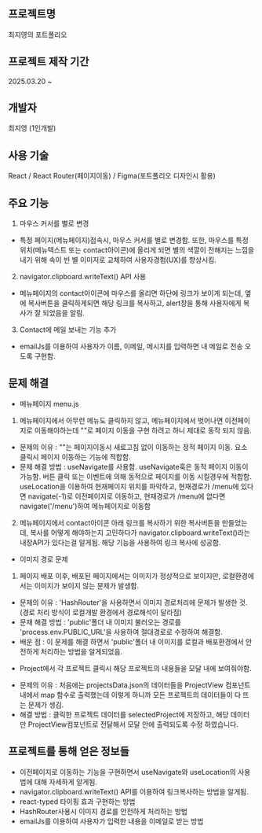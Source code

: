 ## 프로젝트명
최지영의 포트폴리오

## 프로젝트 제작 기간
2025.03.20 ~

## 개발자
최지영 (1인개발)

## 사용 기술
React / React Router(페이지이동) / Figma(포트폴리오 디자인시 활용)

## 주요 기능
1. 마우스 커서를 별로 변경
- 특정 페이지(메뉴페이지)접속시, 마우스 커서를 별로 변경함. 또한, 마우스를 특정 위치(메뉴텍스트 또는 contact아이콘)에 올리게 되면 별의 색깔이 전해지는 느낌을 내기 위해 속이 빈 별 이미지로 교체하여 사용자경험(UX)를 향상시킴.

2. navigator.clipboard.writeText() API 사용
- 메뉴페이지의 contact아이콘에 마우스를 올리면 하단에 링크가 보이게 되는데, 옆에 복사버튼을 클릭하게되면 해당 링크를 복사하고, alert창을 통해 사용자에게 복사가 잘 되었음을 알림.

3. Contact에 메일 보내는 기능 추가
- emailJs를 이용하여 사용자가 이름, 이메일, 메시지를 입력하면 내 메일로 전송 오도록 구현함.
  
## 문제 해결
- 메뉴페이지 menu.js
1. 메뉴페이지에서 아무런 메뉴도 클릭하지 않고, 메뉴페이지에서 벗어나면 이전페이지로 이동해야하는데 "<Link>"로 페이지 이동을 구현 하려고 하니 제대로 동작 되지 않음.
* 문제의 이유 : "<Link>"는 페이지이동시 새로고침 없이 이동하는 정적 페이지 이동. 요소 클릭시 페이지 이동하는 기능에 적합함.
* 문제 해결 방법 : useNavigate를 사용함. useNavigate훅은 동적 페이지 이동이 가능함. 버튼 클릭 또는 이벤트에 의해 동적으로 페이지를 이동 시킬경우에 적합함. useLocation을 이용하여 현재페이지 위치를 파악하고, 현재경로가 /menu에 있다면 navigate(-1)로 이전페이지로 이동하고, 현재경로가 /menu에 없다면 navigate('/menu')하여 메뉴페이지로 이동함

2. 메뉴페이지에서 contact아이콘 아래 링크를 복사하기 위한 복사버튼을 만들었는데, 복사를 어떻게 해야하는지 고민하다가 navigator.clipboard.writeText()라는 내장API가 있다는걸 알게됨. 해당 기능을 사용하여 링크 복사에 성공함.

- 이미지 경로 문제
1. 페이지 배포 이후, 배포된 페이지에서는 이미지가 정상적으로 보이지만, 로컬환경에서는 이미지가 보이지 않는 문제가 발생함.
* 문제의 이유 : 'HashRouter'을 사용하면서 이미지 경로처리에 문제가 발생한 것. (경로 처리 방식이 로컬개발 환경에서 경로해석이 달라짐)
* 문재 해결 방법 : 'public'폴더 내 이미지 불러오는 경로를 'process.env.PUBLIC_URL'을 사용하여 절대경로로 수정하여 해결함.
* 배운 점 : 이 문제를 해결 하면서 'public'폴더 내 이미지를 로컬과 배포환경에서 안전하게 처리하는 방법을 알게되었음.


- Project에서 각 프로젝트 클릭시 해당 프로젝트의 내용들을 모달 내에 보여줘야함. 
* 문제의 이유 : 처음에는 projectsData.json의 데이터들을 ProjectView 컴포넌트 내에서 map 함수로 출력했는데 이렇게 하니까 모든 프로젝트의 데이터들이 다 뜨는 문제가 생김.
* 해결 방법 : 클릭한 프로젝트 데이터를 selectedProject에 저장하고, 해당 데이터만 ProjectView컴포넌트로 전달해서 모달 안에 출력되도록 수정 하였습니다.

## 프로젝트를 통해 얻은 정보들
- 이전페이지로 이동하는 기능을 구현하면서 useNavigate와 useLocation의 사용법에 대해 자세하게 알게됨.
- navigator.clipboard.writeText() API를 이용하여 링크복사하는 방법을 알게됨.
- react-typed 타이핑 효과 구현하는 방법
- HashRouter사용시 이미지 경로를 안전하게 처리하는 방법
- emailJs를 이용하여 사용자가 입력한 내용을 이메일로 받는 방법
